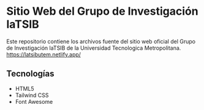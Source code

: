 # Sitio Web del Grupo de Investigación laTSIB

Este repositorio contiene los archivos fuente del sitio web oficial del Grupo de Investigación laTSIB de la Universidad Tecnologica Metropolitana.
https://latsibutem.netlify.app/

## Tecnologías
- HTML5
- Tailwind CSS
- Font Awesome
